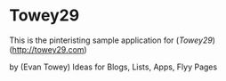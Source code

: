 # Towey29

This is the pinteristing sample application for 
(*Towey29*)(http://towey29.com)

by (Evan Towey)
Ideas for Blogs, Lists, Apps, Flyy Pages